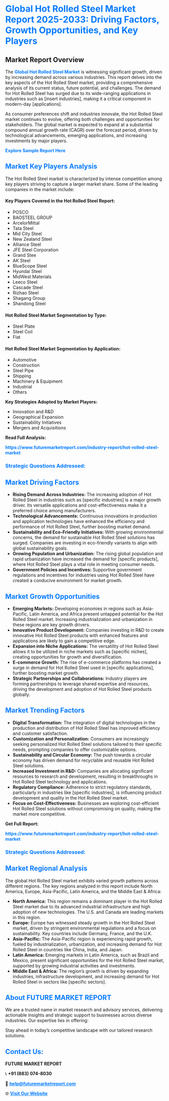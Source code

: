 <h1 style="color: #007BFF;">Global Hot Rolled Steel Market Report 2025-2033: Driving Factors, Growth Opportunities, and Key Players</h1>

<section id="overview">
<h2>Market Report Overview</h2>
<p>The <a href="https://www.futuremarketreport.com/industry-report/hot-rolled-steel-market" style="color: #007BFF; text-decoration: none;"><strong>Global Hot Rolled Steel Market</strong></a> is witnessing significant growth, driven by increasing demand across various industries. This report delves into the key aspects of the Hot Rolled Steel market, providing a comprehensive analysis of its current status, future potential, and challenges. The demand for Hot Rolled Steel has surged due to its wide-ranging applications in industries such as [insert industries], making it a critical component in modern-day [applications].</p>
<p>As consumer preferences shift and industries innovate, the Hot Rolled Steel market continues to evolve, offering both challenges and opportunities for stakeholders. The global market is expected to expand at a substantial compound annual growth rate (CAGR) over the forecast period, driven by technological advancements, emerging applications, and increasing investments by major players.</p>
</section>

<section id="overview">
<p><a href="https://www.futuremarketreport.com/request-sample/reportId=59456" style="color: #007BFF; text-decoration: none;"><strong>Explore Sample Report Here</strong></a></p>
</section>

<section id="key-players">
<h2 style="color: #007BFF;">Market Key Players Analysis</h2>
<p>The Hot Rolled Steel market is characterized by intense competition among key players striving to capture a larger market share. Some of the leading companies in the market include:</p>
<h4>Key Players Covered in the Hot Rolled Steel Report:</h4>
<ul><li>POSCO</li><li>BAOSTEEL GROUP</li><li>ArcelorMittal</li><li>Tata Steel</li><li>Mid City Steel</li><li>New Zealand Steel</li><li>Alliance Steel</li><li>JFE Steel Corporation</li><li>Grand Stee</li><li>AK Steel</li><li>BlueScope Steel</li><li>Hyundai Steel</li><li>MidWest Materials</li><li>Leeco Steel</li><li>Cascade Steel</li><li>Rizhao Steel</li><li>Shagang Group</li><li>Shandong Steel</li></ul>
<h4>Hot Rolled Steel Market Segmentation by Type:</h4>
<ul><li>Steel Plate</li><li>Steel Coil</li><li>Flat</li></ul>

<h4>Hot Rolled Steel Market Segmentation by Application:</h4>
<ul><li>Automotive</li><li>Construction</li><li>Steel Pipe</li><li>Shipping</li><li>Machinery &amp; Equipment</li><li>Industrial</li><li>Others</li></ul>
<p><strong>Key Strategies Adopted by Market Players:</strong></p>
<ul>
<li>Innovation and R&D</li>
<li>Geographical Expansion</li>
<li>Sustainability Initiatives</li>
<li>Mergers and Acquisitions</li>
</ul>
</section>

<section>
<p><strong>Read Full Analysis: </strong></p><a href="https://www.futuremarketreport.com/industry-report/hot-rolled-steel-market" style="color: #007BFF; text-decoration: none;"><strong>https://www.futuremarketreport.com/industry-report/hot-rolled-steel-market</strong></a>
<h3 style="color: #007BFF;">Strategic Questions Addressed:</h3>
</section>

<section id="driving-factors">
<h2 style="color: #007BFF;">Market Driving Factors</h2>
<ul>
<li><strong>Rising Demand Across Industries:</strong> The increasing adoption of Hot Rolled Steel in industries such as [specific industries] is a major growth driver. Its versatile applications and cost-effectiveness make it a preferred choice among manufacturers.</li>
<li><strong>Technological Advancements:</strong> Continuous innovations in production and application technologies have enhanced the efficiency and performance of Hot Rolled Steel, further boosting market demand.</li>
<li><strong>Sustainability and Eco-Friendly Initiatives:</strong> With growing environmental concerns, the demand for sustainable Hot Rolled Steel solutions has surged. Companies are investing in eco-friendly variants to align with global sustainability goals.</li>
<li><strong>Growing Population and Urbanization:</strong> The rising global population and rapid urbanization have increased the demand for [specific products], where Hot Rolled Steel plays a vital role in meeting consumer needs.</li>
<li><strong>Government Policies and Incentives:</strong> Supportive government regulations and incentives for industries using Hot Rolled Steel have created a conducive environment for market growth.</li>
</ul>
</section>

<section id="growth-opportunities">
<h2 style="color: #007BFF;">Market Growth Opportunities</h2>
<ul>
<li><strong>Emerging Markets:</strong> Developing economies in regions such as Asia-Pacific, Latin America, and Africa present untapped potential for the Hot Rolled Steel market. Increasing industrialization and urbanization in these regions are key growth drivers.</li>
<li><strong>Innovative Product Development:</strong> Companies investing in R&D to create innovative Hot Rolled Steel products with enhanced features and applications are likely to gain a competitive edge.</li>
<li><strong>Expansion into Niche Applications:</strong> The versatility of Hot Rolled Steel allows it to be utilized in niche markets such as [specific niches], creating opportunities for growth and diversification.</li>
<li><strong>E-commerce Growth:</strong> The rise of e-commerce platforms has created a surge in demand for Hot Rolled Steel used in [specific applications], further boosting market growth.</li>
<li><strong>Strategic Partnerships and Collaborations:</strong> Industry players are forming partnerships to leverage shared expertise and resources, driving the development and adoption of Hot Rolled Steel products globally.</li>
</ul>
</section>

<section id="trending-factors">
<h2 style="color: #007BFF;">Market Trending Factors</h2>
<ul>
<li><strong>Digital Transformation:</strong> The integration of digital technologies in the production and distribution of Hot Rolled Steel has improved efficiency and customer satisfaction.</li>
<li><strong>Customization and Personalization:</strong> Consumers are increasingly seeking personalized Hot Rolled Steel solutions tailored to their specific needs, prompting companies to offer customizable options.</li>
<li><strong>Sustainability and Circular Economy:</strong> The push towards a circular economy has driven demand for recyclable and reusable Hot Rolled Steel solutions.</li>
<li><strong>Increased Investment in R&D:</strong> Companies are allocating significant resources to research and development, resulting in breakthroughs in Hot Rolled Steel technology and applications.</li>
<li><strong>Regulatory Compliance:</strong> Adherence to strict regulatory standards, particularly in industries like [specific industries], is influencing product development and quality in the Hot Rolled Steel market.</li>
<li><strong>Focus on Cost-Effectiveness:</strong> Businesses are exploring cost-efficient Hot Rolled Steel solutions without compromising on quality, making the market more competitive.</li>
</ul>
</section>

<section>
<p><strong>Get Full Report: </strong></p><a href="https://www.futuremarketreport.com/industry-report/hot-rolled-steel-market" style="color: #007BFF; text-decoration: none;"><strong>https://www.futuremarketreport.com/industry-report/hot-rolled-steel-market</strong></a>
<h3 style="color: #007BFF;">Strategic Questions Addressed:</h3>
</section>


<section id="regional-analysis">
<h2 style="color: #007BFF;">Market Regional Analysis</h2>
<p>The global Hot Rolled Steel market exhibits varied growth patterns across different regions. The key regions analyzed in this report include North America, Europe, Asia-Pacific, Latin America, and the Middle East & Africa:</p>
<ul>
<li><strong>North America:</strong> This region remains a dominant player in the Hot Rolled Steel market due to its advanced industrial infrastructure and high adoption of new technologies. The U.S. and Canada are leading markets in this region.</li>
<li><strong>Europe:</strong> Europe has witnessed steady growth in the Hot Rolled Steel market, driven by stringent environmental regulations and a focus on sustainability. Key countries include Germany, France, and the U.K.</li>
<li><strong>Asia-Pacific:</strong> The Asia-Pacific region is experiencing rapid growth, fueled by industrialization, urbanization, and increasing demand for Hot Rolled Steel in countries like China, India, and Japan.</li>
<li><strong>Latin America:</strong> Emerging markets in Latin America, such as Brazil and Mexico, present significant opportunities for the Hot Rolled Steel market, supported by growing industrial activities and investments.</li>
<li><strong>Middle East & Africa:</strong> The region’s growth is driven by expanding industries, infrastructure development, and increasing demand for Hot Rolled Steel in sectors like [specific sectors].</li>
</ul>
</section>

<footer>
<h2 style="color: #007BFF;">About FUTURE MARKET REPORT</h2>
<p>We are a trusted name in market research and advisory services, delivering actionable insights and strategic support to businesses across diverse industries. Our expertise lies in offering:</p>

<p>Stay ahead in today’s competitive landscape with our tailored research solutions.</p>

<h2 style="color: #007BFF;">Contact Us:</h2>
<p><strong>FUTURE MARKET REPORT</strong></p>
<p>📞 <strong>+91 (883) 074-8030</strong></p>
<p>📧 <strong><a href="mailto:help@futuremarketreport.com" style="color: #007BFF;">help@futuremarketreport.com</a></strong></p>
<p>🌐 <strong><a href="https://www.futuremarketreport.com/" style="color: #007BFF;">Visit Our Website</a></strong></p>
</footer>